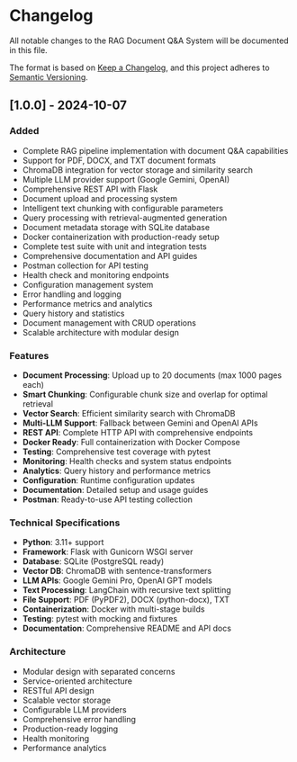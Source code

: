 # Changelog

All notable changes to the RAG Document Q&A System will be documented in this file.

The format is based on [Keep a Changelog](https://keepachangelog.com/en/1.0.0/),
and this project adheres to [Semantic Versioning](https://semver.org/spec/v2.0.0.html).

## [1.0.0] - 2024-10-07

### Added
- Complete RAG pipeline implementation with document Q&A capabilities
- Support for PDF, DOCX, and TXT document formats
- ChromaDB integration for vector storage and similarity search
- Multiple LLM provider support (Google Gemini, OpenAI)
- Comprehensive REST API with Flask
- Document upload and processing system
- Intelligent text chunking with configurable parameters
- Query processing with retrieval-augmented generation
- Document metadata storage with SQLite database
- Docker containerization with production-ready setup
- Complete test suite with unit and integration tests
- Comprehensive documentation and API guides
- Postman collection for API testing
- Health check and monitoring endpoints
- Configuration management system
- Error handling and logging
- Performance metrics and analytics
- Query history and statistics
- Document management with CRUD operations
- Scalable architecture with modular design

### Features
- **Document Processing**: Upload up to 20 documents (max 1000 pages each)
- **Smart Chunking**: Configurable chunk size and overlap for optimal retrieval
- **Vector Search**: Efficient similarity search with ChromaDB
- **Multi-LLM Support**: Fallback between Gemini and OpenAI APIs
- **REST API**: Complete HTTP API with comprehensive endpoints
- **Docker Ready**: Full containerization with Docker Compose
- **Testing**: Comprehensive test coverage with pytest
- **Monitoring**: Health checks and system status endpoints
- **Analytics**: Query history and performance metrics
- **Configuration**: Runtime configuration updates
- **Documentation**: Detailed setup and usage guides
- **Postman**: Ready-to-use API testing collection

### Technical Specifications
- **Python**: 3.11+ support
- **Framework**: Flask with Gunicorn WSGI server
- **Database**: SQLite (PostgreSQL ready)
- **Vector DB**: ChromaDB with sentence-transformers
- **LLM APIs**: Google Gemini Pro, OpenAI GPT models
- **Text Processing**: LangChain with recursive text splitting
- **File Support**: PDF (PyPDF2), DOCX (python-docx), TXT
- **Containerization**: Docker with multi-stage builds
- **Testing**: pytest with mocking and fixtures
- **Documentation**: Comprehensive README and API docs

### Architecture
- Modular design with separated concerns
- Service-oriented architecture
- RESTful API design
- Scalable vector storage
- Configurable LLM providers
- Comprehensive error handling
- Production-ready logging
- Health monitoring
- Performance analytics